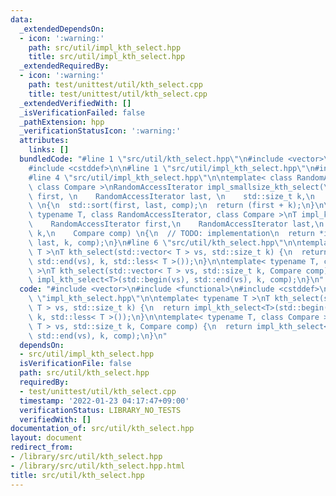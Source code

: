 ```yaml
---
data:
  _extendedDependsOn:
  - icon: ':warning:'
    path: src/util/impl_kth_select.hpp
    title: src/util/impl_kth_select.hpp
  _extendedRequiredBy:
  - icon: ':warning:'
    path: test/unittest/util/kth_select.cpp
    title: test/unittest/util/kth_select.cpp
  _extendedVerifiedWith: []
  _isVerificationFailed: false
  _pathExtension: hpp
  _verificationStatusIcon: ':warning:'
  attributes:
    links: []
  bundledCode: "#line 1 \"src/util/kth_select.hpp\"\n#include <vector>\n#include <functional>\n\
    #include <cstddef>\n\n#line 1 \"src/util/impl_kth_select.hpp\"\n#include <algorithm>\n\
    #line 4 \"src/util/impl_kth_select.hpp\"\n\ntemplate< class RandomAccessIterator,\
    \ class Compare >\nRandomAccessIterator impl_smallsize_kth_select(\n    RandomAccessIterator\
    \ first, \n    RandomAccessIterator last, \n    std::size_t k,\n    Compare comp)\
    \ \n{\n  std::sort(first, last, comp);\n  return (first + k);\n}\n\ntemplate<\
    \ typename T, class RandomAccessIterator, class Compare >\nT impl_kth_select(\n\
    \    RandomAccessIterator first,\n    RandomAccessIterator last,\n    std::size_t\
    \ k,\n    Compare comp) \n{\n  // TODO: implementation\n  return *impl_smallsize_kth_select(first,\
    \ last, k, comp);\n}\n#line 6 \"src/util/kth_select.hpp\"\n\ntemplate< typename\
    \ T >\nT kth_select(std::vector< T > vs, std::size_t k) {\n  return impl_kth_select<T>(std::begin(vs),\
    \ std::end(vs), k, std::less< T >());\n}\n\ntemplate< typename T, class Compare\
    \ >\nT kth_select(std::vector< T > vs, std::size_t k, Compare comp) {\n  return\
    \ impl_kth_select<T>(std::begin(vs), std::end(vs), k, comp);\n}\n"
  code: "#include <vector>\n#include <functional>\n#include <cstddef>\n\n#include\
    \ \"impl_kth_select.hpp\"\n\ntemplate< typename T >\nT kth_select(std::vector<\
    \ T > vs, std::size_t k) {\n  return impl_kth_select<T>(std::begin(vs), std::end(vs),\
    \ k, std::less< T >());\n}\n\ntemplate< typename T, class Compare >\nT kth_select(std::vector<\
    \ T > vs, std::size_t k, Compare comp) {\n  return impl_kth_select<T>(std::begin(vs),\
    \ std::end(vs), k, comp);\n}\n"
  dependsOn:
  - src/util/impl_kth_select.hpp
  isVerificationFile: false
  path: src/util/kth_select.hpp
  requiredBy:
  - test/unittest/util/kth_select.cpp
  timestamp: '2022-01-23 04:17:47+09:00'
  verificationStatus: LIBRARY_NO_TESTS
  verifiedWith: []
documentation_of: src/util/kth_select.hpp
layout: document
redirect_from:
- /library/src/util/kth_select.hpp
- /library/src/util/kth_select.hpp.html
title: src/util/kth_select.hpp
---
```

